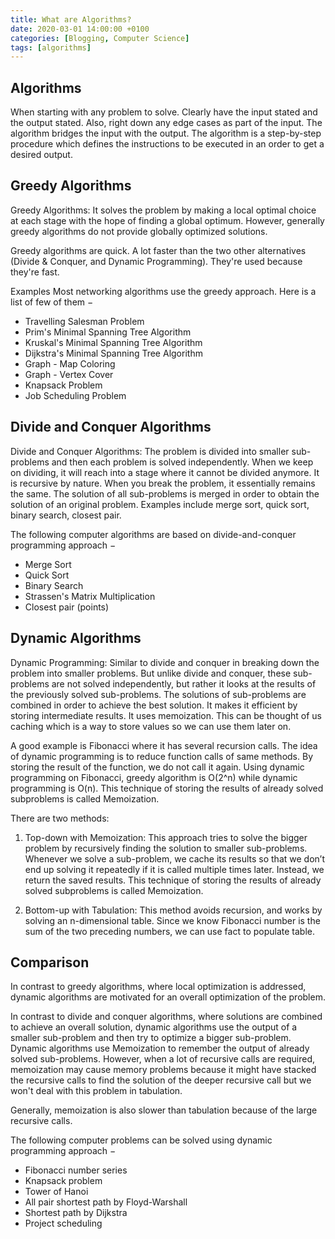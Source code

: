 ```yaml
---
title: What are Algorithms?
date: 2020-03-01 14:00:00 +0100
categories: [Blogging, Computer Science]
tags: [algorithms]
---
```

## Algorithms

When starting with any problem to solve. Clearly have the input stated and the output stated. Also, right down any edge cases as part of the input. The algorithm bridges the input with the output. The algorithm is a step-by-step procedure which defines the instructions to be executed in an order to get a desired output.

## Greedy Algorithms

Greedy Algorithms: It solves the problem by making a local optimal choice at each stage with the hope of finding a global optimum. However, generally greedy algorithms do not provide globally optimized solutions.

Greedy algorithms are quick. A lot faster than the two other alternatives (Divide & Conquer, and Dynamic Programming). They're used because they're fast.

Examples
Most networking algorithms use the greedy approach. Here is a list of few of them −

- Travelling Salesman Problem
- Prim's Minimal Spanning Tree Algorithm
- Kruskal's Minimal Spanning Tree Algorithm
- Dijkstra's Minimal Spanning Tree Algorithm
- Graph - Map Coloring
- Graph - Vertex Cover
- Knapsack Problem
- Job Scheduling Problem

## Divide and Conquer Algorithms

Divide and Conquer Algorithms: The problem is divided into smaller sub-problems and then each problem is solved independently. When we keep on dividing, it will reach into a stage where it cannot be divided anymore. It is recursive by nature. When you break the problem, it essentially remains the same. The solution of all sub-problems is merged in order to obtain the solution of an original problem. Examples include merge sort, quick sort, binary search, closest pair.

The following computer algorithms are based on divide-and-conquer programming approach −

- Merge Sort
- Quick Sort
- Binary Search
- Strassen's Matrix Multiplication
- Closest pair (points)

## Dynamic Algorithms

Dynamic Programming: Similar to divide and conquer in breaking down the problem into smaller problems. But unlike divide and conquer, these sub-problems are not solved independently, but rather it looks at the results of the previously solved sub-problems. The solutions of sub-problems are combined in order to achieve the best solution. It makes it efficient by storing intermediate results. It uses memoization. This can be thought of us caching which is a way to store values so we can use them later on.

A good example is Fibonacci where it has several recursion calls. The idea of dynamic programming is to reduce function calls of same methods. By storing the result of the function, we do not call it again. Using dynamic programming on Fibonacci, greedy algorithm is O(2^n) while dynamic programming is O(n). This technique of storing the results of already solved subproblems is called Memoization.

There are two methods:

1)	Top-down with Memoization: This approach tries to solve the bigger problem by recursively finding the solution to smaller sub-problems. Whenever we solve a sub-problem, we cache its results so that we don’t end up solving it repeatedly if it is called multiple times later. Instead, we return the saved results. This technique of storing the results of already solved subproblems is called Memoization.

2)	Bottom-up with Tabulation: This method avoids recursion, and works by solving an n-dimensional table. Since we know Fibonacci number is the sum of the two preceding numbers, we can use fact to populate table.

## Comparison
In contrast to greedy algorithms, where local optimization is addressed, dynamic algorithms are motivated for an overall optimization of the problem.

In contrast to divide and conquer algorithms, where solutions are combined to achieve an overall solution, dynamic algorithms use the output of a smaller sub-problem and then try to optimize a bigger sub-problem. Dynamic algorithms use Memoization to remember the output of already solved sub-problems. However, when a lot of recursive calls are required, memoization may cause memory problems because it might have stacked the recursive calls to find the solution of the deeper recursive call but we won't deal with this problem in tabulation.

Generally, memoization is also slower than tabulation because of the large recursive calls.

The following computer problems can be solved using dynamic programming approach −

- Fibonacci number series
- Knapsack problem
- Tower of Hanoi
- All pair shortest path by Floyd-Warshall
- Shortest path by Dijkstra
- Project scheduling
